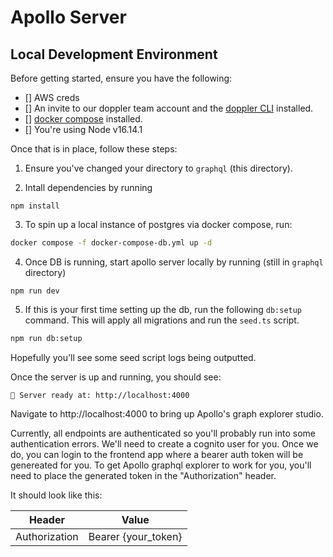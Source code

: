 # Apollo Server

## Local Development Environment

Before getting started, ensure you have the following:

- [] AWS creds
- [] An invite to our doppler team account and the [doppler CLI](https://docs.doppler.com/docs/install-cli) installed.
- [] [docker compose](https://docs.docker.com/compose/install) installed.
- [] You're using Node v16.14.1

Once that is in place, follow these steps:

1. Ensure you've changed your directory to `graphql` (this directory).

2. Intall dependencies by running

```
npm install
```

3. To spin up a local instance of postgres via docker compose, run:

```bash
docker compose -f docker-compose-db.yml up -d
```

4. Once DB is running, start apollo server locally by running (still in `graphql` directory)

```
npm run dev
```

5. If this is your first time setting up the db, run the following `db:setup` command. This will apply all migrations and run the `seed.ts` script.

```bash
npm run db:setup
```

Hopefully you'll see some seed script logs being outputted.

Once the server is up and running, you should see:

```
🚀 Server ready at: http://localhost:4000
```

Navigate to http://localhost:4000 to bring up Apollo's graph explorer studio.

Currently, all endpoints are authenticated so you'll probably run into some authentication errors. We'll need to create a cognito user for you. Once we do, you can login to the frontend app where a bearer auth token will be genereated for you. To get Apollo graphql explorer to work for you, you'll need to place the generated token in the "Authorization" header.

It should look like this:

| Header        | Value               |
| ------------- | ------------------- |
| Authorization | Bearer {your_token} |
